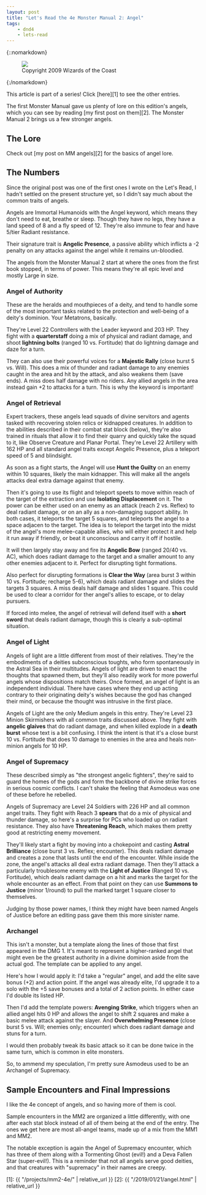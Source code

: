 ```yaml
---
layout: post
title: "Let's Read the 4e Monster Manual 2: Angel"
tags:
    - dnd4
    - lets-read
---
```


{::nomarkdown}
<figure class="center">
  <img src="{{ "/assets/wir-mm2-4e-angel.png" | absolute_url }}"/>
  <figcaption>
    Copyright 2009 Wizards of the Coast
  </figcaption>
</figure>
{:/nomarkdown}

This article is part of a series! Click [here][1] to see the other entries.

The first Monster Manual gave us plenty of lore on this edition's angels, which
you can see by reading [my first post on them][2]. The Monster Manual 2 brings
us a few stronger angels.

## The Lore

Check out [my post on MM angels][2] for the basics of angel lore.

## The Numbers

Since the original post was one of the first ones I wrote on the Let's Read, I
hadn't settled on the present structure yet, so I didn't say much about the
common traits of angels.

Angels are Immortal Humanoids with the Angel keyword, which means they don't
need to eat, breathe or sleep. Though they have no legs, they have a land speed
of 8 and a fly speed of 12. They're also immune to fear and have 5/tier Radiant
resistance.

Their signature trait is **Angelic Presence**, a passive ability which inflicts
a -2 penalty on any attacks against the angel while it remains un-bloodied.

The angels from the Monster Manual 2 start at where the ones from the first book
stopped, in terms of power. This means they're all epic level and mostly Large
in size.

### Angel of Authority

These are the heralds and mouthpieces of a deity, and tend to handle some of the
most important tasks related to the protection and well-being of a deity's
dominion. Your Metatrons, basically.

They're Level 22 Controllers with the Leader keyword and 203 HP. They fight with
a **quarterstaff** doing a mix of physical and radiant damage, and shoot
**lightning bolts** (ranged 10 vs. Fortitude) that do lightning damage and daze
for a turn.

They can also use their powerful voices for a **Majestic Rally** (close burst 5
vs. Will). This does a mix of thunder and radiant damage to any enemies caught
in the area and hit by the attack, and also weakens them (save ends). A miss
does half damage with no riders. Any allied angels in the area instead gain +2
to attacks for a turn. This is why the keyword is important!

### Angel of Retrieval

Expert trackers, these angels lead squads of divine servitors and agents tasked
with recovering stolen relics or kidnapped creatures. In addition to the
abilities described in their combat stat block (below), they're also trained in
rituals that allow it to find their quarry and quickly take the squad to it,
like Observe Creature and Planar Portal. They're Level 22 Artillery with 162 HP
and all standard angel traits except Angelic Presence, plus a teleport speed of
5 and blindsight.

As soon as a fight starts, the Angel will use **Hunt the Guilty** on an enemy
within 10 squares, likely the main kidnapper. This will make all the angels
attacks deal extra damage against that enemy.

Then it's going to use its flight and teleport speets to move within reach of
the target of the extraction and use **Isolating Displacement** on it. The power
can be either used on an enemy as an attack (reach 2 vs. Reflex) to deal radiant
damage, or on an ally as a non-damaging support ability. In both cases, it
teleports the target 5 squares, and teleports the angel to a space adjacen to
the target. The idea is to teleport the target into the midst of the angel's
more melee-capable allies, who will either protect it and help it run away if
friendly, or beat it unconscious and carry it off if hostile.

It will then largely stay away and fire its **Angelic Bow** (ranged 20/40
vs. AC), which does radiant damage to the target and a smaller amount to any
other enemies adjacent to it. Perfect for disrupting tight formations.

Also perfect for disrupting formations is **Clear the Way** (area burst 3 within
10 vs. Fortitude; recharge 5-6), which deals radiant damage and slides the
targets 3 squares. A miss deals half damage and slides 1 square. This could be
used to clear a corridor for ther angel's allies to escape, or to delay
pursuers.

If forced into melee, the angel of retrieval will defend itself with a **short
sword** that deals radiant damage, though this is clearly a sub-optimal
situation.

### Angel of Light

Angels of light are a little different from most of their relatives. They're the
embodiments of a deities subconscious toughts, who form spontaneously in the
Astral Sea in their multitudes. Angels of light are driven to enact the thoughts
that spawned them, but they'll also readily work for more powerful angels whose
dispositions match theirs. Once formed, an angel of light is an independent
individual. There have cases where they end up acting contrary to their
originating deity's wishes because the god has changed their mind, or because
the thought was intrusive in the first place.

Angels of Light are the only Medium angels in this entry. They're Level 23
Minion Skirmishers with all common traits discussed above. They fight with
**angelic glaives** that do radiant damage, and when killed explode in a **death
burst** whose text is a bit confusing. I think the intent is that it's a close
burst 10 vs. Fortitude that does 10 damage to enemies in the area and heals
non-minion angels for 10 HP.

### Angel of Supremacy

These described simply as "the strongest angelic fighters", they're said to
guard the homes of the gods and form the backbone of divine strike forces in
serious cosmic conflicts. I can't shake the feeling that Asmodeus was one of
these before he rebelled.

Angels of Supremacy are Level 24 Soldiers with 226 HP and all common angel
traits. They fight with Reach 3 **spears** that do a mix of physical and thunder
damage, so here's a surprise for PCs who loaded up on radiant resistance. They
also have **Threatening Reach**, which makes them pretty good at restricting
enemy movement.

They'll likely start a fight by moving into a chokepoint and casting **Astral
Brilliance** (close burst 3 vs. Reflex; encounter). This deals radiant damage
and creates a zone that lasts until the end of the encounter. While inside the
zone, the angel's attacks all deal extra radiant damage. Then they'll attack a
particularly troublesome enemy with the **Light of Justice** (Ranged 10
vs. Fortitude), which deals radiant damage on a hit and marks the target for the
whole encounter as an effect. From that point on they can use **Summons to
Justice** (minor 1/round) to pull the marked target 1 square closer to
themselves.

Judging by those power names, I think they might have been named Angels of
Justice before an editing pass gave them this more sinister name.

### Archangel

This isn't a monster, but a template along the lines of those that first
appeared in the DMG 1. It's meant to represent a higher-ranked angel that might
even be the greatest authority in a divine dominion aside from the actual
god. The template can be applied to any angel.

Here's how I would apply it: I'd take a "regular" angel, and add the elite save
bonus (+2) and action point. If the angel was already elite, I'd upgrade it to a
solo with the +5 save bonuses and a total of 2 action points. In either case I'd
double its listed HP.

Then I'd add the template powers: **Avenging Strike**, which triggers when an
allied angel hits 0 HP and allows the angel to shift 2 squares and make a basic
melee attack against the slayer. And **Overwhelming Presence** (close burst 5
vs. Will; enemies only; encounter) which does radiant damage and stuns for a
turn.

I would then probably tweak its basic attack so it can be done twice in the same
turn, which is common in elite monsters.

So, to ammend my speculation, I'm pretty sure Asmodeus used to be an Archangel
of Supremacy.

## Sample Encounters and Final Impressions

I like the 4e concept of angels, and so having more of them is cool.

Sample encounters in the MM2 are organized a little differently, with one after
each stat block instead of all of them being at the end of the entry. The ones
we get here are most all-angel teams, made up of a mix from the MM1 and MM2.

The notable exception is again the Angel of Supremacy encounter, which has three
of them along with a Tormenting Ghost (evil!) and a Deva Fallen Star
(super-evil!). This is a reminder that not all angels serve good deities, and
that creatures with "supremacy" in their names are creepy.

[1]: {{ "/projects/mm2-4e/" | relative_url }}
[2]: {{ "/2019/01/21/angel.html" | relative_url }}

